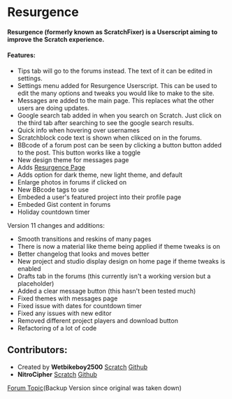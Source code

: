 # Resurgence
#### Resurgence (formerly known as ScratchFixer) is a Userscript aiming to improve the Scratch experience.

#### Features:
- Tips tab will go to the forums instead. The text of it can be edited in settings.
- Settings menu added for Resurgence Userscript. This can be used to edit the many options and tweaks you would like to make to the site. 
- Messages are added to the main page. This replaces what the other users are doing updates.
- Google search tab added in when you search on Scratch. Just click on the third tab after searching to see the google search results.
- Quick info when hovering over usernames
- Scratchblock code text is shown when clikced on in the forums.
- BBcode of a forum post can be seen by clicking a button button added to the post. This button works like a toggle
- New design theme for messages page
- Adds [Resurgence Page](https://scratch.mit.edu/resurgence)
- Adds option for dark theme, new light theme, and default
- Enlarge photos in forums if clicked on
- New BBcode tags to use
- Embeded a user's featured project into their profile page
- Embeded Gist content in forums
- Holiday countdown timer

Version 11 changes and additions:
- Smooth transitions and reskins of many pages
- There is now a material like theme being applied if theme tweaks is on
- Better changelog that looks and moves better
- New project and studio display design on home page if theme tweaks is enabled
- Drafts tab in the forums (this currently isn't a working version but a placeholder)
- Added a clear message button (this hasn't been tested much)
- Fixed themes with messages page
- Fixed issue with dates for countdown timer
- Fixed any issues with new editor
- Removed different project players and download button
- Refactoring of a lot of code

## Contributors:
- Created by **Wetbikeboy2500** [Scratch](https://scratch.mit.edu/users/Wetbikeboy2500/)   [Github](https://github.com/Wetbikeboy2500/)
- **NitroCipher** [Scratch](https://scratch.mit.edu/users/NitroCipher/)   [Github](https://github.com/ZenithRogue/)

[Forum Topic](http://scriftj.x10host.com/ScratchBrowser/userscripts/resurgence.html)(Backup Version since original was taken down)
